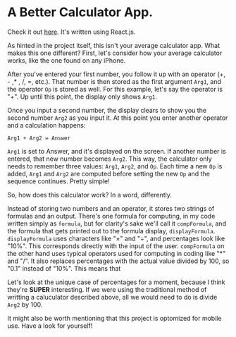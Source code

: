 # A Better Calculator App.

Check it out [here](https://mackenziewritescode.github.io/calculator/). It's written using React.js.

As hinted in the project itself, this isn't your average calculator app. What makes this one different? First, let's consider how your average calculator works, like the one found on any iPhone.

After you've entered your first number, you follow it up with an operator (+, - ,* , /, =, etc.). That number is then stored as the first argument `Arg1`, and the operator `Op` is stored as well. For this example, let's say the operator is "+". Up until this point, the display only shows `Arg1`.

Once you input a second number, the display clears to show you the second number `Arg2` as you input it. At this point you enter another operator and a calculation happens: 
```
Arg1 + Arg2 = Answer
```
`Arg1` is set to Answer, and it's displayed on the screen. If another number is entered, that new number becomes `Arg2`. This way, the calculator only needs to remember three values: `Arg1`, `Arg2`, and `Op`. Each time a new `Op` is added, `Arg1` and `Arg2` are computed before setting the new `Op` and the sequence continues. Pretty simple!

So, how does this calculator work? In a word, differently.

Instead of storing two numbers and an operator, it stores two strings of formulas and an output. There's one formula for computing, in my code written simply as `formula`, but for clarity's sake we'll call it `compFormula`, and the formula that gets printed out to the formula display, `displayFormula`. `displayFormula` uses characters like "×" and "÷", and percentages look like "10%". This corresponds directly with the input of the user. `compFormula` on the other hand uses typical operators used for computing in coding like "\*" and "/". It also replaces percentages with the actual value divided by 100, so "0.1" instead of "10%". This means that 


Let's look at the unique case of percentages for a moment, because I think they're **SUPER** interesting. If we were using the traditional method of writting a caluculator described above, all we would need to do is divide `Arg2` by 100.


It might also be worth mentioning that this project is optomized for mobile use. Have a look for yourself!
